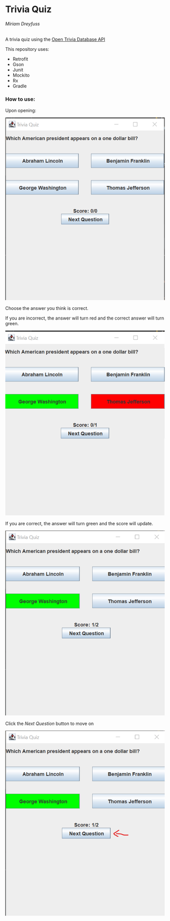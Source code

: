 # Trivia Quiz

###### Miriam Dreyfuss


A trivia quiz using the [Open Trivia Database API](https://opentdb.com/api_config.php)

This repository uses:
- Retrofit
- Gson
- Junit
- Mockito
- Rx
- Gradle

### How to use:

Upon opening:

![On open](images/on_open.png)

Choose the answer you think is correct.

If you are incorrect, the answer will turn red and the correct answer will turn green.

![On incorrect](images/incorrect.png)

If you are correct, the answer will turn green and the score will update.

![On correct](images/correct.png)

Click the _Next Question_ button to move on

![Next](images/next.png)
